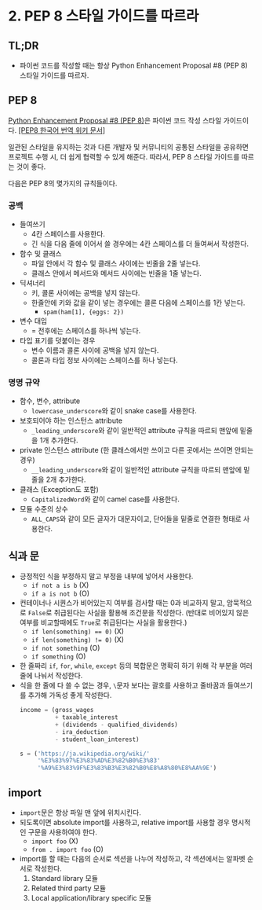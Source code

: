 # 2. PEP 8 스타일 가이드를 따르라

## TL;DR

- 파이썬 코드를 작성할 때는 항상 Python Enhancement Proposal #8 (PEP 8) 스타일 가이드를 따르자.



## PEP 8

<a href="https://www.python.org/dev/peps/pep-0008/" target="_blank" rel="noopener noreferrer">Python Enhancement Proposal #8 (PEP 8)</a>은 파이썬 코드 작성 스타일 가이드이다. <a href="https://wikidocs.net/7896" target="_blank" rel="noopener noreferrer">\[PEP8 한국어 번역 위키 문서\]</a>

일관된 스타일을 유지하는 것과 다른 개발자 및 커뮤니티의 공통된 스타일을 공유하면 프로젝트 수행 시, 더 쉽게 협력할 수 있게 해준다. 따라서, PEP 8 스타일 가이드를 따르는 것이 좋다.

다음은 PEP 8의 몇가지의 규칙들이다.

### 공백

- 들여쓰기
  - 4칸 스페이스를 사용한다.
  - 긴 식을 다음 줄에 이어서 쓸 경우에는 4칸 스페이스를 더 들여써서 작성한다.
- 함수 및 클래스
    - 파일 안에서 각 함수 및 클래스 사이에는 빈줄을 2줄 넣는다.
    - 클래스 안에서 메서드와 메서드 사이에는 빈줄을 1줄 넣는다.
- 딕셔너리
    - 키, 콜론 사이에는 공백을 넣지 않는다.
    - 한줄안에 키와 값을 같이 넣는 경우에는 콜론 다음에 스페이스를 1칸 넣는다.
        - `spam(ham[1], {eggs: 2})`
- 변수 대입
    - = 전후에는 스페이스를 하나씩 넣는다.
- 타입 표기를 덧붙이는 경우
  - 변수 이름과 콜론 사이에 공백을 넣지 않는다.
  - 콜론과 타입 정보 사이에는 스페이스를 하나 넣는다.

### 명명 규약

- 함수, 변수, attribute
    - `lowercase_underscore`와 같이 snake case를 사용한다.
- 보호되어야 하는 인스턴스 attribute
    - `_leading_underscore`와 같이 일반적인 attribute 규칙을 따르되 맨앞에 밑줄을 1개 추가한다.
- private 인스턴스 attribute (한 클래스에서만 쓰이고 다른 곳에서는 쓰이면 안되는 경우)
    - `__leading_underscore`와 같이 일반적인 attribute 규칙을 따르되 맨앞에 밑줄을 2개 추가한다.
- 클래스 (Exception도 포함)
    - `CapitalizedWord`와 같이 camel case를 사용한다.
- 모듈 수준의 상수
    - `ALL_CAPS`와 같이 모든 글자가 대문자이고, 단어들을 밑줄로 연결한 형태로 사용한다.

## 식과 문

- 긍정적인 식을 부정하지 말고 부정을 내부에 넣어서 사용한다.
    - `if not a is b` (X)
    - `if a is not b` (O)
- 컨테이너나 시퀀스가 비어있는지 여부를 검사할 때는 0과 비교하지 말고, 암묵적으로 `False`로 취급된다는 사실을 활용해 조건문을 작성한다. (반대로 비어있지 않은 여부를 비교할때에도 `True`로 취급된다는 사실을 활용한다.)
    - `if len(something) == 0)` (X)
    - `if len(something) != 0)` (X)
    - `if not something` (O)
    - `if something` (O)
- 한 줄짜리 `if`, `for`, `while`, `except` 등의 복합문은 명확히 하기 위해 각 부분을 여러 줄에 나눠서 작성한다.
- 식을 한 줄에 다 쓸 수 없는 경우, `\`문자 보다는 괄호를 사용하고 줄바꿈과 들여쓰기를 추가해 가독성 좋게 작성한다.
    ```python
    income = (gross_wages
              + taxable_interest
              + (dividends - qualified_dividends)
              - ira_deduction
              - student_loan_interest)
    
    s = ('https://ja.wikipedia.org/wiki/'
         '%E3%83%97%E3%83%AD%E3%82%B0%E3%83'
         '%A9%E3%83%9F%E3%83%B3%E3%82%B0%E8%A8%80%E8%AA%9E')
    ```

## import

- `import`문은 항상 파일 맨 앞에 위치시킨다.
- 되도록이면 absolute import를 사용하고, relative import를 사용할 경우 명시적인 구문을 사용하여야 한다.
    - `import foo` (X)
    - `from . import foo` (O)
- import를 할 때는 다음의 순서로 섹션을 나누어 작성하고, 각 섹션에서는 알파벳 순서로 작성한다.
    1. Standard library 모듈
    2. Related third party 모듈
    3. Local application/library specific 모듈

